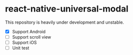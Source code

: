 # react-native-universal-modal

This repository is heavily under development and unstable.

- [x] Support Android
- [ ] Support scroll view
- [ ] Support iOS
- [ ] Unit test
